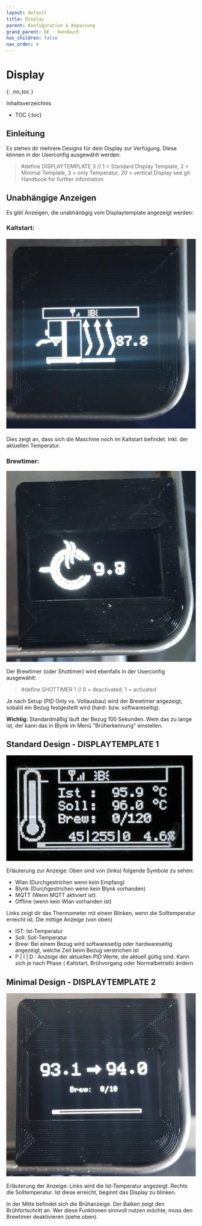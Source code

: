 ```yaml
---
layout: default
title: Display
parent: Konfiguration & Anpassung
grand_parent: DE - Handbuch
has_children: false
nav_order: 4
---
```


# Display
{: .no_toc }

Inhaltsverzeichnis

* TOC
{:toc}

## Einleitung
Es stehen dir mehrere Designs für dein Display zur Verfügung.
Diese können in der Userconfig ausgewählt werden:

> #define DISPLAYTEMPLATE 3          // 1 = Standard Display Template, 2 = Minimal Template, 3 = only Temperatur, 20 = vertical Display see git Handbook for further information

## Unabhängige Anzeigen
Es gibt Anzeigen, die unabhänbgig vom Displaytemplate angezeigt werden:

### Kaltstart:
![Displayanzeige Kaltstart](../../img/disp-kaltstart.jpg)

Dies zeigt an, dass sich die Maschine noch im Kaltstart befindet. Inkl. der aktuellen Temperatur.

### Brewtimer:
![Brewtimer](../../img/disp-brewtimer.jpg)

Der Brewtimer (oder Shottimer) wird ebenfalls in der Userconfig ausgewählt:

> #define SHOTTIMER 1                // 0 = deactivated, 1 = activated

Je nach Setup (PID Only vs. Vollausbau) wird der Brewtimer angezeigt, sobald ein Bezug festgestellt wird (hard- bzw. softwareseitig).

**Wichtig:** Standardmäßig läuft der Bezug 100 Sekunden. Wem das zu lange ist, der kann das in Blynk im Menü "Brüherkennung" einstellen.


## Standard Design - DISPLAYTEMPLATE 1
![Display Template 1](../../img/Displaytemplate1.png)

Erläuterung zur Anzeige:
Oben sind von (links) folgende Symbole zu sehen:
* Wlan (Durchgestrichen wenn kein Empfang)
* Blynk (Durchgestrichen wenn kein Blynk vorhanden)
* MQTT (Wenn MQTT aktiviert ist)
* Offline (wenn kein Wlan vorhanden ist)

Links zeigt dir das Thermometer mit einem Blinken, wenn die Solltemperatur erreicht ist.
Die mittige Anzeige (von oben)
* IST: Ist-Temperatur
* Soll: Soll-Temperatur
* Brew: Bei einem Bezug wird softwareseitig oder hardwareseitig angezeigt, welche Zeit beim Bezug verstrichen ist
* P | I | D : Anzeige der aktuellen PID Werte, die aktuell gültig sind. Kann sich je nach Phase ( Kaltstart, Brühvorgang oder Normalbetrieb) ändern


## Minimal Design - DISPLAYTEMPLATE 2
![Display Template 2](../../img/disp-minimal-default.jpg)

Erläuterung der Anzeige:
Links wird die Ist-Temperatur angezeigt. Rechts die Solltemperatur. Ist diese erreicht, beginnt das Display zu blinken.

In der Mitte befindet sich die Brühanzeige. Der Balken zeigt den Brühfortschritt an. Wer diese Funktionen sinnvoll nutzen möchte, muss den Brewtimer deaktivieren (siehe oben). 
